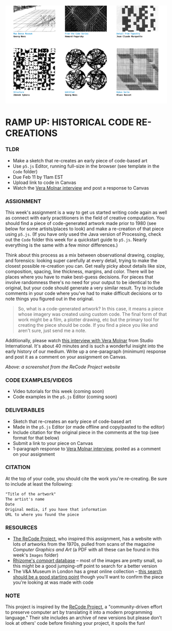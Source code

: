 ![Screenshot from the ReCode Project website, showing several black-and-white images generated by code from the 1970s](https://raw.githubusercontent.com/jeffThompson/CreativeProgramming2/master/Week00_RampUp/Images/ReCodeProjectWebsite.png)

# RAMP UP: HISTORICAL CODE RE-CREATIONS

### TLDR
* Make a sketch that re-creates an early piece of code-based art
* Use `p5.js` Editor, running full-size in the browser (see template in the `Code` folder)
* Due Feb 11 by 11am EST
* Upload link to code in Canvas
* Watch the [Vera Molnar interview](https://vimeo.com/273642211) and post a response to Canvas


### ASSIGNMENT
This week's assignment is a way to get us started writing code again as well as connect with early practitioners in the field of creative computation. You should find a piece of code-generated artwork made prior to 1980 (see below for some artists/places to look) and make a re-creation of that piece using `p5.js`. (If you have only used the Java version of Processing, check out the `Code` folder this week for a quickstart guide to `p5.js`. Nearly everything is the same with a few minor differences.)

Think about this process as a mix between observational drawing, cosplay, and forensics: looking super carefully at every detail, trying to make the closest possible re-creation you can. Get really picky about details like size, composition, spacing, line thickness, margins, and color. There will be places where you have to make best-guess decisions. For pieces that involve randomness there's no need for your output to be identical to the original, but your code should generate a very similar result. Try to include comments in your code where you've had to make difficult decisions or to note things you figured out in the original.

> So, what is a code-generated artwork? In this case, it means a piece whose imagery was created using custom code. The final form of that work might be a film, a plotter drawing, etc but the primary tool for creating the piece should be code. If you find a piece you like and aren't sure, just send me a note.

Additionally, please watch [this interview with Vera Molnar](https://vimeo.com/273642211) from Studio International. It's about 40 minutes and is such a wonderful insight into the early history of our medium. Write up a one-paragraph (minimum) response and post it as a comment on your assignment on Canvas.

*Above: a screenshot from the ReCode Project website*


### CODE EXAMPLES/VIDEOS
* Video tutorials for this week (coming soon)
* Code examples in the `p5.js` Editor (coming soon)


### DELIVERABLES
* Sketch that re-creates an early piece of code-based art
* Made in the `p5.js` Editor (or made offline and copy/pasted to the editor)
* Include citation for the original piece in the comments at the top (see format for that below)
* Submit a link to your piece on Canvas
* 1-paragraph response to [Vera Molnar interview](https://vimeo.com/273642211), posted as a comment on your assignment


### CITATION
At the top of your code, you should cite the work you're re-creating. Be sure to include at least the following:

```
"Title of the artwork"
The artist's name
Date
Original media, if you have that information
URL to where you found the piece
```


### RESOURCES
* [The ReCode Project](http://recodeproject.com), who inspired this assignment, has a website with lots of artworks from the 1970s, pulled from scans of the magazine *Computer Graphics and Art* (a PDF with all these can be found in this week's `Images` folder)
* [Rhizome's *compart* database](http://dada.compart-bremen.de/browse/artwork?filter_type=item_type&filter_value=drawing) – most of the images are pretty small, so this might be a good jumping-off point to search for a better version
* The V&A Museum in London has a great online collection – [this search should be a good starting point](http://collections.vam.ac.uk/search/?listing_type=list&offset=0&limit=15&narrow=1&extrasearch=&q=computer+art&quality=0&objectnamesearch=&placesearch=&after=&before=1980&namesearch=&materialsearch=&mnsearch=&locationsearch=) though you'll want to confirm the piece you're looking at was made with code


### NOTE
This project is inspired by the [ReCode Project](http://recodeproject.com), a "community-driven effort to preserve computer art by translating it into a modern programming language." Their site includes an archive of new versions but please don't look at others' code before finishing your project, it spoils the fun!

